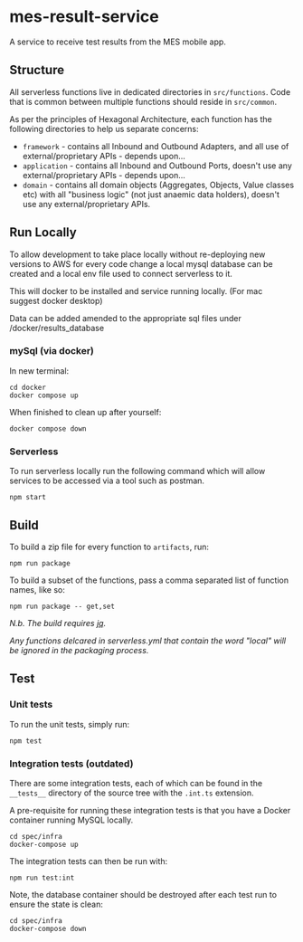 # mes-result-service

A service to receive test results from the MES mobile app.

## Structure

All serverless functions live in dedicated directories in `src/functions`.
Code that is common between multiple functions should reside in `src/common`.

As per the principles of Hexagonal Architecture, each function has the following directories to help us separate concerns:

* `framework` - contains all Inbound and Outbound Adapters, and all use of external/proprietary APIs - depends upon...
* `application` - contains all Inbound and Outbound Ports, doesn't use any external/proprietary APIs - depends upon...
* `domain` - contains all domain objects (Aggregates, Objects, Value classes etc) with all "business logic" (not just anaemic data holders), doesn't use any external/proprietary APIs.

## Run Locally

To allow development to take place locally without re-deploying new versions to AWS for every code change a local mysql database can be created
and a local env file used to connect serverless to it.

This will docker to be installed and service running locally.  (For mac suggest docker desktop)

Data can be added amended to the appropriate sql files under /docker/results_database

### mySql (via docker)
In new terminal:
```shell
cd docker
docker compose up
```
When finished to clean up after yourself:
```shell
docker compose down
```

### Serverless
To run serverless locally run the following command which will allow services to be accessed via a tool such as postman.
```shell
npm start
```

## Build

To build a zip file for every function to `artifacts`, run:

```shell
npm run package
```

To build a subset of the functions, pass a comma separated list of function names, like so:

```shell
npm run package -- get,set
```

*N.b. The build requires [jq](https://github.com/stedolan/jq).*

*Any functions delcared in serverless.yml that contain the word "local" will be ignored in the packaging process.*

## Test

### Unit tests

To run the unit tests, simply run:

```shell
npm test
```

### Integration tests (outdated)

There are some integration tests, each of which can be found in the `__tests__` directory of the source tree with the `.int.ts` extension.

A pre-requisite for running these integration tests is that you have a Docker container running MySQL locally.

```shell
cd spec/infra
docker-compose up
```

The integration tests can then be run with:

```shell
npm run test:int
```

Note, the database container should be destroyed after each test run to ensure the state is clean:

```shell
cd spec/infra
docker-compose down
```
